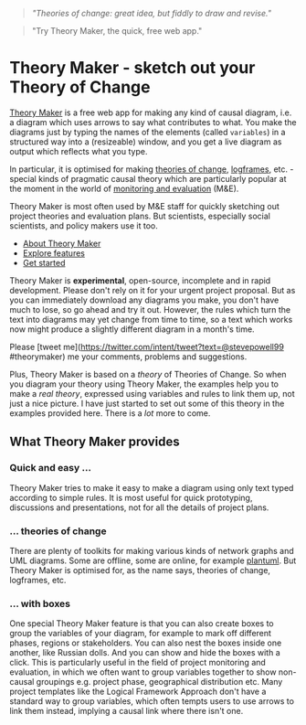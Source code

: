 >*"Theories of change: great idea, but fiddly to draw and revise."*

>"Try Theory Maker, the quick, free web app."


# Theory Maker - sketch out your Theory of Change

[Theory Maker](http://quicktoc.info) is a free web app for making any kind of causal diagram, i.e. a diagram which uses arrows to say what contributes to what. 
You make the diagrams just by typing the names of the elements (called `variables`) in a structured way into a (resizeable) window, and you get a live diagram as output which reflects what you type. 

In particular, it is optimised for making [theories of change](https://en.wikipedia.org/wiki/Theory_of_change), [logframes](https://en.wikipedia.org/wiki/Logical_framework_approach), etc. - special kinds of pragmatic causal theory which are particularly popular at the moment in the world of [monitoring and evaluation](https://en.wikipedia.org/wiki/monitoring_and_evaluation) (M&E).

Theory Maker is most often used by M&E staff for quickly sketching out project theories and evaluation plans. But scientists, especially social scientists, and policy makers use it too.


- [About Theory Maker](?tab=about)
- [Explore features](?tab=features)
- [Get started](?tab=app)


Theory Maker is **experimental**, open-source, incomplete and in rapid development. Please don't rely on it for your urgent project proposal. But as you can immediately download any diagrams you make, you don't have much to lose, so go ahead and try it out. However, the rules which turn the text into diagrams may yet change from time to time, so a text which works now might produce a slightly different diagram in a month's time. 

Please [tweet me](https://twitter.com/intent/tweet?text=@stevepowell99 #theorymaker) me your comments, problems and suggestions. 

Plus, Theory Maker is based on a *theory* of Theories of Change. So when you diagram your theory using Theory Maker, the examples help you to make a *real theory*, expressed using variables and rules to link them up, not just a nice picture.
I have just started to set out some of this theory in the examples provided here. There is a *lot* more to come. 

## What Theory Maker provides

### Quick and easy ...

Theory Maker tries to make it easy to make a diagram using only text typed according to simple rules. It is most useful for quick prototyping, discussions and presentations, not for all the details of project plans. 

### ... theories of change

There are plenty of toolkits for making various kinds of network graphs and UML diagrams. Some are offline, some are online, for example [plantuml](http://plantuml.com/). But Theory Maker is optimised for, as the name says, theories of change, logframes, etc.

### ... with boxes

One special Theory Maker feature is that you can also create boxes to group the variables of your diagram, for example to mark off different phases, regions or stakeholders. You can also nest the boxes inside one another, like Russian dolls. And you can show and hide the boxes with a click. This is particularly useful in the field of project monitoring and evaluation, in which we often want to group variables together to show non-causal groupings e.g. project phase, geographical distribution etc. Many project templates like the Logical Framework Approach don't have a standard way to group variables, which often tempts users to use arrows to link them instead, implying a causal link where there isn't one.


